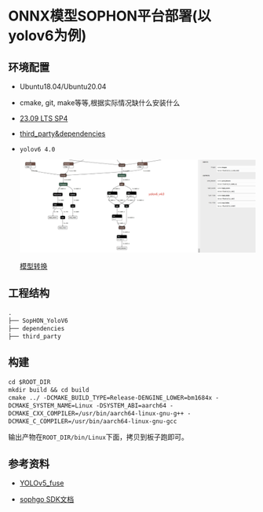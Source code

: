 # ONNX模型SOPHON平台部署(以yolov6为例)


## 环境配置

- Ubuntu18.04/Ubuntu20.04

- cmake, git, make等等,根据实际情况缺什么安装什么

- [23.09 LTS SP4](https://sophon-assets.sophon.cn/sophon-prod-s3/drive/24/12/31/10/SDK-23.09-LTS-SP4.zip)

- [third_party&dependencies](https://pan.baidu.com/s/10V4dOLx2nzG2XJhnXD5PxQ?pwd=2jgi)

- `yolov6 4.0`

  ![yolov6_header](imgs/yolov6_header.jpg)
  
  [模型转换](models/README.md)

## 工程结构

```
.
├── SopHON_YoloV6
├── dependencies
├── third_party
```

## 构建

```shell
cd $ROOT_DIR
mkdir build && cd build
cmake ../ -DCMAKE_BUILD_TYPE=Release-DENGINE_LOWER=bm1684x -DCMAKE_SYSTEM_NAME=Linux -DSYSTEM_ABI=aarch64 -DCMAKE_CXX_COMPILER=/usr/bin/aarch64-linux-gnu-g++ -DCMAKE_C_COMPILER=/usr/bin/aarch64-linux-gnu-gcc
```
输出产物在`ROOT_DIR/bin/Linux`下面，拷贝到板子跑即可。


## 参考资料

- [YOLOv5_fuse](https://github.com/sophgo/sophon-demo/blob/release/sample/YOLOv5_fuse)

- [sophgo SDK文档](https://developer.sophgo.com/site/index/material/all/all.html)
